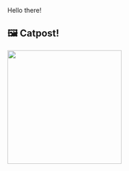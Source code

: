 Hello there!



## 🖼️ Catpost!

<sub>
    <img src="https://cdn2.thecatapi.com/images/AdYH730Du.jpg" height="256">
</sub>

